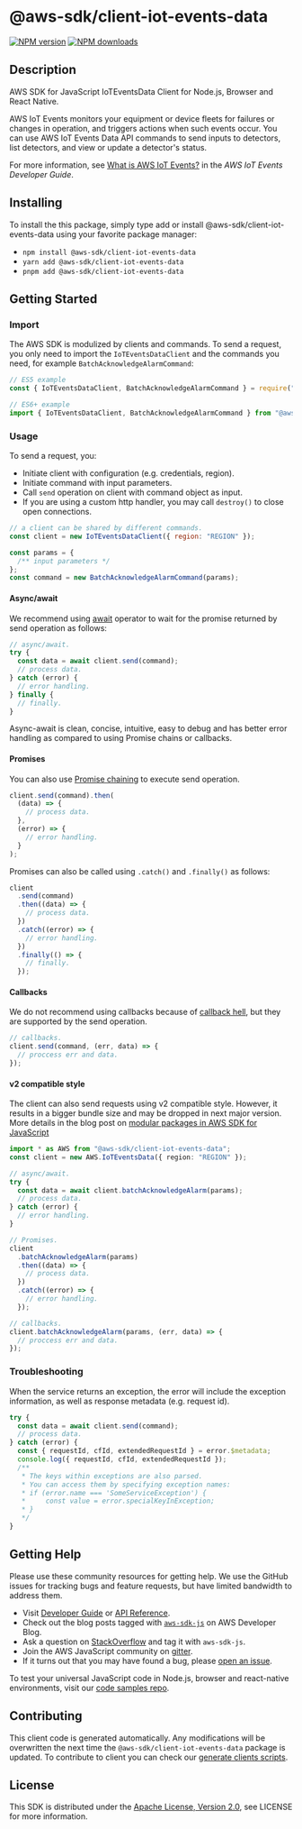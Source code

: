 # @aws-sdk/client-iot-events-data

[![NPM version](https://img.shields.io/npm/v/@aws-sdk/client-iot-events-data/latest.svg)](https://www.npmjs.com/package/@aws-sdk/client-iot-events-data)
[![NPM downloads](https://img.shields.io/npm/dm/@aws-sdk/client-iot-events-data.svg)](https://www.npmjs.com/package/@aws-sdk/client-iot-events-data)

## Description

AWS SDK for JavaScript IoTEventsData Client for Node.js, Browser and React Native.

<p>AWS IoT Events monitors your equipment or device fleets for failures or changes in operation, and
triggers actions when such events occur. You can use AWS IoT Events Data API commands to send inputs to
detectors, list detectors, and view or update a detector's status.</p>
<p> For more information, see <a href="https://docs.aws.amazon.com/iotevents/latest/developerguide/what-is-iotevents.html">What is AWS IoT Events?</a> in the
<i>AWS IoT Events Developer Guide</i>.</p>

## Installing

To install the this package, simply type add or install @aws-sdk/client-iot-events-data
using your favorite package manager:

- `npm install @aws-sdk/client-iot-events-data`
- `yarn add @aws-sdk/client-iot-events-data`
- `pnpm add @aws-sdk/client-iot-events-data`

## Getting Started

### Import

The AWS SDK is modulized by clients and commands.
To send a request, you only need to import the `IoTEventsDataClient` and
the commands you need, for example `BatchAcknowledgeAlarmCommand`:

```js
// ES5 example
const { IoTEventsDataClient, BatchAcknowledgeAlarmCommand } = require("@aws-sdk/client-iot-events-data");
```

```ts
// ES6+ example
import { IoTEventsDataClient, BatchAcknowledgeAlarmCommand } from "@aws-sdk/client-iot-events-data";
```

### Usage

To send a request, you:

- Initiate client with configuration (e.g. credentials, region).
- Initiate command with input parameters.
- Call `send` operation on client with command object as input.
- If you are using a custom http handler, you may call `destroy()` to close open connections.

```js
// a client can be shared by different commands.
const client = new IoTEventsDataClient({ region: "REGION" });

const params = {
  /** input parameters */
};
const command = new BatchAcknowledgeAlarmCommand(params);
```

#### Async/await

We recommend using [await](https://developer.mozilla.org/en-US/docs/Web/JavaScript/Reference/Operators/await)
operator to wait for the promise returned by send operation as follows:

```js
// async/await.
try {
  const data = await client.send(command);
  // process data.
} catch (error) {
  // error handling.
} finally {
  // finally.
}
```

Async-await is clean, concise, intuitive, easy to debug and has better error handling
as compared to using Promise chains or callbacks.

#### Promises

You can also use [Promise chaining](https://developer.mozilla.org/en-US/docs/Web/JavaScript/Guide/Using_promises#chaining)
to execute send operation.

```js
client.send(command).then(
  (data) => {
    // process data.
  },
  (error) => {
    // error handling.
  }
);
```

Promises can also be called using `.catch()` and `.finally()` as follows:

```js
client
  .send(command)
  .then((data) => {
    // process data.
  })
  .catch((error) => {
    // error handling.
  })
  .finally(() => {
    // finally.
  });
```

#### Callbacks

We do not recommend using callbacks because of [callback hell](http://callbackhell.com/),
but they are supported by the send operation.

```js
// callbacks.
client.send(command, (err, data) => {
  // proccess err and data.
});
```

#### v2 compatible style

The client can also send requests using v2 compatible style.
However, it results in a bigger bundle size and may be dropped in next major version. More details in the blog post
on [modular packages in AWS SDK for JavaScript](https://aws.amazon.com/blogs/developer/modular-packages-in-aws-sdk-for-javascript/)

```ts
import * as AWS from "@aws-sdk/client-iot-events-data";
const client = new AWS.IoTEventsData({ region: "REGION" });

// async/await.
try {
  const data = await client.batchAcknowledgeAlarm(params);
  // process data.
} catch (error) {
  // error handling.
}

// Promises.
client
  .batchAcknowledgeAlarm(params)
  .then((data) => {
    // process data.
  })
  .catch((error) => {
    // error handling.
  });

// callbacks.
client.batchAcknowledgeAlarm(params, (err, data) => {
  // proccess err and data.
});
```

### Troubleshooting

When the service returns an exception, the error will include the exception information,
as well as response metadata (e.g. request id).

```js
try {
  const data = await client.send(command);
  // process data.
} catch (error) {
  const { requestId, cfId, extendedRequestId } = error.$metadata;
  console.log({ requestId, cfId, extendedRequestId });
  /**
   * The keys within exceptions are also parsed.
   * You can access them by specifying exception names:
   * if (error.name === 'SomeServiceException') {
   *     const value = error.specialKeyInException;
   * }
   */
}
```

## Getting Help

Please use these community resources for getting help.
We use the GitHub issues for tracking bugs and feature requests, but have limited bandwidth to address them.

- Visit [Developer Guide](https://docs.aws.amazon.com/sdk-for-javascript/v3/developer-guide/welcome.html)
  or [API Reference](https://docs.aws.amazon.com/AWSJavaScriptSDK/v3/latest/index.html).
- Check out the blog posts tagged with [`aws-sdk-js`](https://aws.amazon.com/blogs/developer/tag/aws-sdk-js/)
  on AWS Developer Blog.
- Ask a question on [StackOverflow](https://stackoverflow.com/questions/tagged/aws-sdk-js) and tag it with `aws-sdk-js`.
- Join the AWS JavaScript community on [gitter](https://gitter.im/aws/aws-sdk-js-v3).
- If it turns out that you may have found a bug, please [open an issue](https://github.com/aws/aws-sdk-js-v3/issues/new/choose).

To test your universal JavaScript code in Node.js, browser and react-native environments,
visit our [code samples repo](https://github.com/aws-samples/aws-sdk-js-tests).

## Contributing

This client code is generated automatically. Any modifications will be overwritten the next time the `@aws-sdk/client-iot-events-data` package is updated.
To contribute to client you can check our [generate clients scripts](https://github.com/aws/aws-sdk-js-v3/tree/main/scripts/generate-clients).

## License

This SDK is distributed under the
[Apache License, Version 2.0](http://www.apache.org/licenses/LICENSE-2.0),
see LICENSE for more information.
